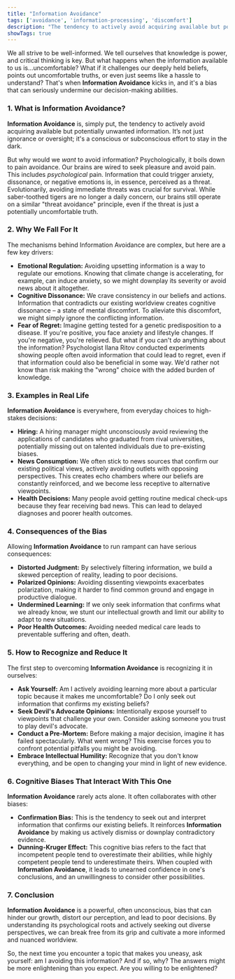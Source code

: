 ```yaml
---
title: "Information Avoidance"
tags: ['avoidance', 'information-processing', 'discomfort']
description: "The tendency to actively avoid acquiring available but potentially unwanted information."
showTags: true
---
```



We all strive to be well-informed. We tell ourselves that knowledge is power, and critical thinking is key. But what happens when the information available to us is…uncomfortable? What if it challenges our deeply held beliefs, points out uncomfortable truths, or even just seems like a hassle to understand? That's when **Information Avoidance** kicks in, and it's a bias that can seriously undermine our decision-making abilities.

### 1. What is Information Avoidance?

**Information Avoidance** is, simply put, the tendency to actively avoid acquiring available but potentially unwanted information. It’s not just ignorance or oversight; it's a conscious or subconscious effort to stay in the dark.

But why would we *want* to avoid information? Psychologically, it boils down to pain avoidance. Our brains are wired to seek pleasure and avoid pain. This includes *psychological* pain. Information that could trigger anxiety, dissonance, or negative emotions is, in essence, perceived as a threat. Evolutionarily, avoiding immediate threats was crucial for survival. While saber-toothed tigers are no longer a daily concern, our brains still operate on a similar "threat avoidance" principle, even if the threat is just a potentially uncomfortable truth.

### 2. Why We Fall For It

The mechanisms behind Information Avoidance are complex, but here are a few key drivers:

*   **Emotional Regulation:** Avoiding upsetting information is a way to regulate our emotions. Knowing that climate change is accelerating, for example, can induce anxiety, so we might downplay its severity or avoid news about it altogether.
*   **Cognitive Dissonance:** We crave consistency in our beliefs and actions. Information that contradicts our existing worldview creates cognitive dissonance – a state of mental discomfort. To alleviate this discomfort, we might simply ignore the conflicting information.
*   **Fear of Regret:** Imagine getting tested for a genetic predisposition to a disease. If you're positive, you face anxiety and lifestyle changes. If you're negative, you're relieved. But what if you can't *do* anything about the information? Psychologist Ilana Ritov conducted experiments showing people often avoid information that could lead to regret, even if that information could also be beneficial in some way. We'd rather not know than risk making the "wrong" choice with the added burden of knowledge.

### 3. Examples in Real Life

**Information Avoidance** is everywhere, from everyday choices to high-stakes decisions:

*   **Hiring:** A hiring manager might unconsciously avoid reviewing the applications of candidates who graduated from rival universities, potentially missing out on talented individuals due to pre-existing biases.
*   **News Consumption:** We often stick to news sources that confirm our existing political views, actively avoiding outlets with opposing perspectives. This creates echo chambers where our beliefs are constantly reinforced, and we become less receptive to alternative viewpoints.
*   **Health Decisions:** Many people avoid getting routine medical check-ups because they fear receiving bad news. This can lead to delayed diagnoses and poorer health outcomes.

### 4. Consequences of the Bias

Allowing **Information Avoidance** to run rampant can have serious consequences:

*   **Distorted Judgment:** By selectively filtering information, we build a skewed perception of reality, leading to poor decisions.
*   **Polarized Opinions:** Avoiding dissenting viewpoints exacerbates polarization, making it harder to find common ground and engage in productive dialogue.
*   **Undermined Learning:** If we only seek information that confirms what we already know, we stunt our intellectual growth and limit our ability to adapt to new situations.
*   **Poor Health Outcomes:** Avoiding needed medical care leads to preventable suffering and often, death.

### 5. How to Recognize and Reduce It

The first step to overcoming **Information Avoidance** is recognizing it in ourselves:

*   **Ask Yourself:** Am I actively avoiding learning more about a particular topic because it makes me uncomfortable? Do I only seek out information that confirms my existing beliefs?
*   **Seek Devil's Advocate Opinions:** Intentionally expose yourself to viewpoints that challenge your own. Consider asking someone you trust to play devil's advocate.
*   **Conduct a Pre-Mortem:** Before making a major decision, imagine it has failed spectacularly. What went wrong? This exercise forces you to confront potential pitfalls you might be avoiding.
*   **Embrace Intellectual Humility:** Recognize that you don't know everything, and be open to changing your mind in light of new evidence.

### 6. Cognitive Biases That Interact With This One

**Information Avoidance** rarely acts alone. It often collaborates with other biases:

*   **Confirmation Bias:** This is the tendency to seek out and interpret information that confirms our existing beliefs. It reinforces **Information Avoidance** by making us actively dismiss or downplay contradictory evidence.
*   **Dunning-Kruger Effect:** This cognitive bias refers to the fact that incompetent people tend to overestimate their abilities, while highly competent people tend to underestimate theirs. When coupled with **Information Avoidance**, it leads to unearned confidence in one's conclusions, and an unwillingness to consider other possibilities.

### 7. Conclusion

**Information Avoidance** is a powerful, often unconscious, bias that can hinder our growth, distort our perception, and lead to poor decisions. By understanding its psychological roots and actively seeking out diverse perspectives, we can break free from its grip and cultivate a more informed and nuanced worldview.

So, the next time you encounter a topic that makes you uneasy, ask yourself: am I avoiding this information? And if so, why? The answers might be more enlightening than you expect. Are you willing to be enlightened?


